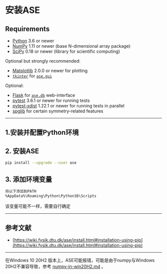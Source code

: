 # 安装ASE

## Requirements

- [Python](https://www.python.org/) 3.6 or newer
- [NumPy](https://docs.scipy.org/doc/numpy/reference/) 1.11 or newer (base N-dimensional array package)
- [SciPy](https://docs.scipy.org/doc/scipy/reference/) 0.18 or newer (library for scientific computing)

Optional but strongly recommended:

- [Matplotlib](https://matplotlib.org/) 2.0.0 or newer for plotting
- [`tkinter`](https://docs.python.org/3.7/library/tkinter.html#module-tkinter) for [`ase.gui`](https://wiki.fysik.dtu.dk/ase/ase/gui/gui.html#module-ase.gui)

Optional:

- [Flask](https://palletsprojects.com/p/flask/) for [`ase.db`](https://wiki.fysik.dtu.dk/ase/ase/db/db.html#module-ase.db) web-interface
- [pytest](https://pypi.org/project/pytest/) 3.6.1 or newer for running tests
- [pytest-xdist](https://pypi.org/project/pytest-xdist/) 1.22.1 or newer for running tests in parallel
- [spglib](https://pypi.org/project/spglib/) for certain symmetry-related features

---

## 1.安装并配置Python环境

## 2. 安装ASE

```bash
pip install --upgrade --user ase
```

## 3. 添加环境变量

```bash
将以下添加到PATH
%AppData%\Roaming\Python\Python38\Scripts
```
该变量可能不一样，需要自行确定

---

## 参考文献

- [https://wiki.fysik.dtu.dk/ase/install.html#installation-using-pip](https://wiki.fysik.dtu.dk/ase/install.html#installation-using-pip)


---

在Windows 10 20H2 版本上，ASE可能报错，可能是由于numpy与Windows 20H2不兼容导致，参考 [numpy-in-win20H2.md](..\09-Others\numpy-in-win20H2.md) 。